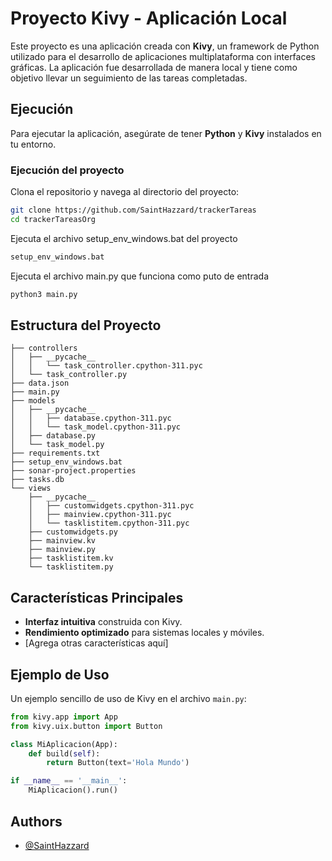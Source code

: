 # Proyecto Kivy - Aplicación Local

Este proyecto es una aplicación creada con **Kivy**, un framework de Python utilizado para el desarrollo de aplicaciones multiplataforma con interfaces gráficas. La aplicación fue desarrollada de manera local y tiene como objetivo llevar un seguimiento de las tareas completadas.


## Ejecución

Para ejecutar la aplicación, asegúrate de tener **Python** y **Kivy** instalados en tu entorno.

### Ejecución del proyecto

Clona el repositorio y navega al directorio del proyecto:

```bash
git clone https://github.com/SaintHazzard/trackerTareas
cd trackerTareasOrg
```

Ejecuta el archivo setup_env_windows.bat del proyecto

```bash
setup_env_windows.bat
```

Ejecuta el archivo main.py que funciona como puto de entrada
```bash
python3 main.py
```
## Estructura del Proyecto

```plaintext
├── controllers
│   ├── __pycache__
│   │   └── task_controller.cpython-311.pyc
│   └── task_controller.py
├── data.json
├── main.py
├── models
│   ├── __pycache__
│   │   ├── database.cpython-311.pyc
│   │   └── task_model.cpython-311.pyc
│   ├── database.py
│   └── task_model.py
├── requirements.txt
├── setup_env_windows.bat
├── sonar-project.properties
├── tasks.db
└── views
    ├── __pycache__
    │   ├── customwidgets.cpython-311.pyc
    │   ├── mainview.cpython-311.pyc
    │   └── tasklistitem.cpython-311.pyc
    ├── customwidgets.py
    ├── mainview.kv
    ├── mainview.py
    ├── tasklistitem.kv
    └── tasklistitem.py 
```

## Características Principales

- **Interfaz intuitiva** construida con Kivy.
- **Rendimiento optimizado** para sistemas locales y móviles.
- [Agrega otras características aquí]

## Ejemplo de Uso

Un ejemplo sencillo de uso de Kivy en el archivo `main.py`:

```python
from kivy.app import App
from kivy.uix.button import Button

class MiAplicacion(App):
    def build(self):
        return Button(text='Hola Mundo')

if __name__ == '__main__':
    MiAplicacion().run()
```


## Authors

- [@SaintHazzard](https://github.com/SaintHazzard)

